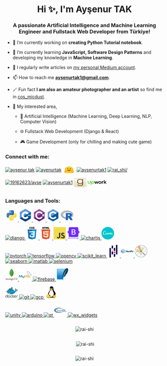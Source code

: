 <h1 align="center">Hi ✨, I'm Ayşenur TAK</h1>
<h3 align="center">A passionate Artificial Intelligence and Machine Learning Engineer and Fullstack Web Developer from Türkiye!</h3>

- 🔭 I’m currently working on **creating Python Tutorial notebook**.

- 🌱 I’m currently learning **JavaScript, Software Design Patterns** and developing my knowledge in **Machine Learning**.

- 📝 I regularly write articles on [my personal Medium account](https://medium.com/@aysenurtak1).

- 📫 How to reach me **aysenurtak1@gmail.com**.

- 🪄 Fun fact **I am also an amateur photographer and an artist** so find me in [cos_micdust](https://instagram.com/cos_micdust).

- 🪩 My interested area,
    - 🤖 Artificial Intelligence (Machine Learning, Deep Learning, NLP, Computer Vision)

    - 🌐 Fullstack Web Development (Django & React)

    - 🎮 Game Development (only for chilling and making cute game)
  

<h3 align="left">Connect with me:</h3>
<p align="left">
<a href="https://linkedin.com/in/aysenur-tak" target="blank"><img align="center" src="https://raw.githubusercontent.com/rahuldkjain/github-profile-readme-generator/master/src/images/icons/Social/linked-in-alt.svg" alt="ayşenur tak" height="30" width="40" /></a>
<a href="https://kaggle.com/ayenurtak" target="blank"><img align="center" src="https://raw.githubusercontent.com/rahuldkjain/github-profile-readme-generator/master/src/images/icons/Social/kaggle.svg" alt="ayenurtak" height="30" width="40" /></a>
<a href="https://huggingface.co/ayse-nur" target="blank"><img align="center" src="icons/hf-logo.svg" alt="ayse-nur" height="30" width="40" /></a>
<a href="https://www.hackerrank.com/aysenurtak1" target="blank"><img align="center" src="https://raw.githubusercontent.com/rahuldkjain/github-profile-readme-generator/master/src/images/icons/Social/hackerrank.svg" alt="aysenurtak1" height="30" width="40" /></a>
<a href="https://www.leetcode.com/rai_shi/" target="blank"><img align="center" src="https://raw.githubusercontent.com/rahuldkjain/github-profile-readme-generator/master/src/images/icons/Social/leet-code.svg" alt="rai_shi/" height="30" width="40" /></a>
<a href="https://stackoverflow.com/users/19162623/ayse" target="blank"><img align="center" src="https://raw.githubusercontent.com/rahuldkjain/github-profile-readme-generator/master/src/images/icons/Social/stack-overflow.svg" alt="19162623/ayse" height="30" width="40" /></a>
<a href="https://medium.com/@aysenurtak1" target="blank"><img align="center" src="https://raw.githubusercontent.com/rahuldkjain/github-profile-readme-generator/master/src/images/icons/Social/medium.svg" alt="aysenurtak1" height="30" width="40" /></a>
<a href="https://www.goodreads.com/user/show/183626538-aysenur-tak" target="blank"><img align="center" src="icons/Goodreads_'g'_logo.svg" alt="aysenur-tak" height="30" width="40" /></a>
<a href="https://www.upwork.com/freelancers/~015660c9bbd17ff75a" target="blank"><img align="center" src="icons/upwork-svgrepo-com.svg" alt="Aysenur T." height="50" width="60" /></a>
</p>

<h3 align="left">Languages and Tools:</h3>
<div center>
    <p align="left" id="programming-languages">
        <a href="https://www.python.org" target="_blank" rel="noreferrer"> <img src="https://raw.githubusercontent.com/devicons/devicon/master/icons/python/python-original.svg" alt="python" width="40" height="40"/> </a> 
        <a href="https://www.w3schools.com/cpp/" target="_blank" rel="noreferrer"> <img src="https://raw.githubusercontent.com/devicons/devicon/master/icons/cplusplus/cplusplus-original.svg" alt="cplusplus" width="40" height="40"/> </a> 
        <a href="https://www.w3schools.com/cs/" target="_blank" rel="noreferrer"> <img src="https://raw.githubusercontent.com/devicons/devicon/master/icons/csharp/csharp-original.svg" alt="csharp" width="40" height="40"/> </a> 
        <a href="https://www.cprogramming.com/" target="_blank" rel="noreferrer"> <img src="https://raw.githubusercontent.com/devicons/devicon/master/icons/c/c-original.svg" alt="c" width="40" height="40"/> </a> 
        <a href="https://www.r-project.org/" target="_blank" rel="noreferrer"> <img src="https://raw.githubusercontent.com/devicons/devicon/refs/heads/master/icons/r/r-original.svg" alt="r" width="40" height="40"/> </a> 
    </p>
    <p align="left" id="web-related"> 
        <a href="https://www.djangoproject.com/" target="_blank" rel="noreferrer"> <img src="https://cdn.worldvectorlogo.com/logos/django.svg" alt="django" width="40" height="40"/> </a> 
        <a href="https://www.w3schools.com/css/" target="_blank" rel="noreferrer"> <img src="https://raw.githubusercontent.com/devicons/devicon/master/icons/css3/css3-original-wordmark.svg" alt="css3" width="40" height="40"/> </a> 
        <a href="https://www.w3.org/html/" target="_blank" rel="noreferrer"> <img src="https://raw.githubusercontent.com/devicons/devicon/master/icons/html5/html5-original-wordmark.svg" alt="html5" width="40" height="40"/> </a> 
        <a href="https://developer.mozilla.org/en-US/docs/Web/JavaScript" target="_blank" rel="noreferrer"> <img src="https://raw.githubusercontent.com/devicons/devicon/master/icons/javascript/javascript-original.svg" alt="javascript" width="40" height="40"/> </a> 
        <a href="https://getbootstrap.com" target="_blank" rel="noreferrer"> <img src="https://raw.githubusercontent.com/devicons/devicon/master/icons/bootstrap/bootstrap-plain-wordmark.svg" alt="bootstrap" width="40" height="40"/> </a>
        <a href="https://www.chartjs.org" target="_blank" rel="noreferrer"> <img src="https://www.chartjs.org/media/logo-title.svg" alt="chartjs" width="40" height="40"/> </a> 
        <a href="https://www.canva.com/" target="_blank" rel="noreferrer"> <img src="https://raw.githubusercontent.com/devicons/devicon/refs/heads/master/icons/canva/canva-original.svg" alt="canva" width="40" height="40"/> </a> 
    </p>
    <p align="left" id="ai-datascience-related">
        <a href="https://pytorch.org/" target="_blank" rel="noreferrer"> <img src="https://www.vectorlogo.zone/logos/pytorch/pytorch-icon.svg" alt="pytorch" width="40" height="40"/> </a> 
        <a href="https://www.tensorflow.org" target="_blank" rel="noreferrer"> <img src="https://www.vectorlogo.zone/logos/tensorflow/tensorflow-icon.svg" alt="tensorflow" width="40" height="40"/> </a> 
        <a href="https://opencv.org/" target="_blank" rel="noreferrer"> <img src="https://www.vectorlogo.zone/logos/opencv/opencv-icon.svg" alt="opencv" width="40" height="40"/> </a> 
        <a href="https://scikit-learn.org/" target="_blank" rel="noreferrer"> <img src="https://upload.wikimedia.org/wikipedia/commons/0/05/Scikit_learn_logo_small.svg" alt="scikit_learn" width="40" height="40"/> </a> 
        <a href="https://pandas.pydata.org/" target="_blank" rel="noreferrer"> <img src="https://raw.githubusercontent.com/devicons/devicon/2ae2a900d2f041da66e950e4d48052658d850630/icons/pandas/pandas-original.svg" alt="pandas" width="40" height="40"/> </a> 
        <a href="https://numpy.org/" target="_blank" rel="noreferrer"> <img src="https://raw.githubusercontent.com/devicons/devicon/refs/heads/master/icons/numpy/numpy-original-wordmark.svg" alt="numpy" width="40" height="40"/> </a> 
        <a href="https://matplotlib.org/" target="_blank" rel="noreferrer"> <img src="https://raw.githubusercontent.com/devicons/devicon/refs/heads/master/icons/matplotlib/matplotlib-original.svg" alt="matplotlib" width="40" height="40"/> </a> 
        <a href="https://seaborn.pydata.org/" target="_blank" rel="noreferrer"> <img src="https://seaborn.pydata.org/_images/logo-mark-lightbg.svg" alt="seaborn" width="40" height="40"/> </a> 
        <a href="https://www.mathworks.com/" target="_blank" rel="noreferrer"> <img src="https://upload.wikimedia.org/wikipedia/commons/2/21/Matlab_Logo.png" alt="matlab" width="40" height="40"/> </a> 
        <a href="https://www.selenium.dev" target="_blank" rel="noreferrer"> <img src="https://raw.githubusercontent.com/detain/svg-logos/780f25886640cef088af994181646db2f6b1a3f8/svg/selenium-logo.svg" alt="selenium" width="40" height="40"/> </a> 
    </p>
    <p align="left" id="databases"> 
        <a href="https://www.mongodb.com/" target="_blank" rel="noreferrer"> <img src="https://raw.githubusercontent.com/devicons/devicon/master/icons/mongodb/mongodb-original-wordmark.svg" alt="mongodb" width="40" height="40"/> </a> 
        <a href="https://www.mysql.com/" target="_blank" rel="noreferrer"> <img src="https://raw.githubusercontent.com/devicons/devicon/master/icons/mysql/mysql-original-wordmark.svg" alt="mysql" width="40" height="40"/> </a> 
        <a href="https://firebase.google.com/" target="_blank" rel="noreferrer"> <img src="https://www.vectorlogo.zone/logos/firebase/firebase-icon.svg" alt="firebase" width="40" height="40"/> </a> 
        <a href="https://www.sqlite.org/" target="_blank" rel="noreferrer"> <img src="https://raw.githubusercontent.com/devicons/devicon/refs/heads/master/icons/sqlite/sqlite-original.svg" alt="sqlite" width="40" height="40"/> </a> 
    </p>
    <p align="left" id="development-tools"> 
        <a href="https://www.docker.com/" target="_blank" rel="noreferrer"> <img src="https://raw.githubusercontent.com/devicons/devicon/master/icons/docker/docker-original-wordmark.svg" alt="docker" width="40" height="40"/> </a> 
        <a href="https://git-scm.com/" target="_blank" rel="noreferrer"> <img src="https://www.vectorlogo.zone/logos/git-scm/git-scm-icon.svg" alt="git" width="40" height="40"/> </a> 
        <a href="https://cloud.google.com" target="_blank" rel="noreferrer"> <img src="https://www.vectorlogo.zone/logos/google_cloud/google_cloud-icon.svg" alt="gcp" width="40" height="40"/> </a> 
        <a href="https://www.linux.org/" target="_blank" rel="noreferrer"> <img src="https://raw.githubusercontent.com/devicons/devicon/master/icons/linux/linux-original.svg" alt="linux" width="40" height="40"/> </a> 
    </p>
    <p align="left"> 
        <a href="https://unity.com/" target="_blank" rel="noreferrer"> <img src="https://www.vectorlogo.zone/logos/unity3d/unity3d-icon.svg" alt="unity" width="40" height="40"/> </a> 
        <a href="https://www.arduino.cc/" target="_blank" rel="noreferrer"> <img src="https://cdn.worldvectorlogo.com/logos/arduino-1.svg" alt="arduino" width="40" height="40"/> </a> 
        <a href="https://www.qt.io/" target="_blank" rel="noreferrer"> <img src="https://upload.wikimedia.org/wikipedia/commons/0/0b/Qt_logo_2016.svg" alt="qt" width="40" height="40"/> </a> 
        <a href="https://www.opengl.org/" target="_blank" rel="noreferrer"> <img src="https://raw.githubusercontent.com/devicons/devicon/refs/heads/master/icons/opengl/opengl-original.svg" alt="opengl" width="40" height="40"/> </a> 
        <a href="https://www.wxwidgets.org/" target="_blank" rel="noreferrer"> <img src="https://upload.wikimedia.org/wikipedia/commons/b/bb/WxWidgets.svg" alt="wx_widgets" width="40" height="40"/> </a> 
    </p>
</div>


<div style="margin: 10px; display: flex; flex-direction: column; align-items: center; justify-content: center;">
    <p><img align="left" src="https://github-readme-stats.vercel.app/api/top-langs?username=rai-hi&show_icons=true&theme=tokyonight&title_color=FFFFFF&text_color=FFFFFF&locale=en&layout=compact" alt="rai-shi" /></p>
    <p>&nbsp;<img align="center" src="https://github-readme-stats.vercel.app/api?username=rai-shi&show_icons=true&theme=radical&locale=en" alt="rai-shi" /></p>    
    <p><img align="center" src="https://github-readme-streak-stats.herokuapp.com/?user=rai-shi&theme=dark" alt="rai-shi" /></p>    
    <!--<p align="left"> <img src="https://komarev.com/ghpvc/?username=rai-shi&label=Profile%20views&color=0e75b6&style=flat" alt="rai-shi" /> </p>-->
</div>

